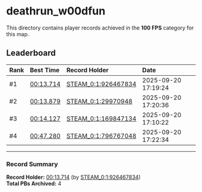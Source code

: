 # deathrun_w00dfun

This directory contains player records achieved in the **100 FPS** category for this map.

## Leaderboard

| Rank | Best Time | Record Holder | Date                |
| :--- | :-------- | :------------ | :------------------ |
| #1   | [00:13.714](./00013714_STEAM_0_1_926467834_20250920-171924.zip) | [STEAM_0:1:926467834](https://speedrun16.com/profile/STEAM_0:1:926467834)   | 2025-09-20 17:19:24 |
| #2   | [00:13.879](./00013879_STEAM_0_1_29970948_20250920-172036.zip) | [STEAM_0:1:29970948](https://speedrun16.com/profile/STEAM_0:1:29970948)   | 2025-09-20 17:20:36 |
| #3   | [00:14.127](./00014127_STEAM_0_1_169847134_20250920-171022.zip) | [STEAM_0:1:169847134](https://speedrun16.com/profile/STEAM_0:1:169847134)   | 2025-09-20 17:10:22 |
| #4   | [00:47.280](./00047280_STEAM_0_1_796767048_20250920-172234.zip) | [STEAM_0:1:796767048](https://speedrun16.com/profile/STEAM_0:1:796767048)   | 2025-09-20 17:22:34 |

---

### Record Summary
**Record Holder:** [00:13.714](./00013714_STEAM_0_1_926467834_20250920-171924.zip) (by [STEAM_0:1:926467834](https://speedrun16.com/profile/STEAM_0:1:926467834))  
**Total PBs Archived:** 4
